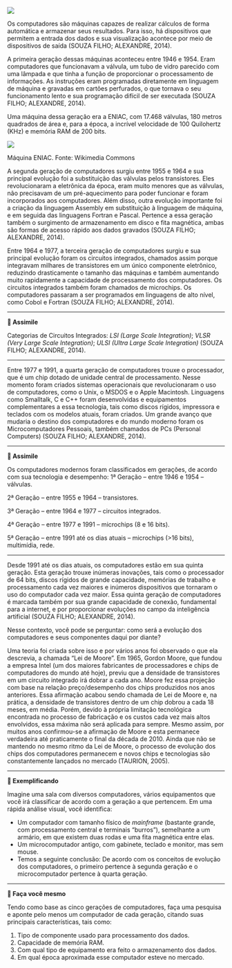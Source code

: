 [![](https://ampli-images.s3.amazonaws.com/production/d40d38a1-a7f2-43e8-8c0d-aecc16566caa/original)](https://ampli-images.s3.amazonaws.com/production/d40d38a1-a7f2-43e8-8c0d-aecc16566caa/original)

Os computadores são máquinas capazes de realizar cálculos de forma automática e armazenar seus resultados. Para isso, há dispositivos que permitem a entrada dos dados e sua visualização acontece por meio de dispositivos de saída (SOUZA FILHO; ALEXANDRE, 2014).

A primeira geração dessas máquinas aconteceu entre 1946 e 1954. Eram computadores que funcionavam a válvula, um tubo de vidro parecido com uma lâmpada e que tinha a função de proporcionar o processamento de informações. As instruções eram programadas diretamente em linguagem de máquina e gravadas em cartões perfurados, o que tornava o seu funcionamento lento e sua programação difícil de ser executada (SOUZA FILHO; ALEXANDRE, 2014).

Uma máquina dessa geração era a ENIAC, com 17.468 válvulas, 180 metros quadrados de área e, para a época, a incrível velocidade de 100 Quilohertz (KHz) e memória RAM de 200 bits.

[![](https://ampli-images.s3.amazonaws.com/production/8af8b237-b6f1-45f6-a3a2-3251f7a47b2c/original)](https://ampli-images.s3.amazonaws.com/production/8af8b237-b6f1-45f6-a3a2-3251f7a47b2c/original)

Máquina ENIAC. Fonte: Wikimedia Commons

A segunda geração de computadores surgiu entre 1955 e 1964 e sua principal evolução foi a substituição das válvulas pelos transistores. Eles revolucionaram a eletrônica da época, eram muito menores que as válvulas, não precisavam de um pré-aquecimento para poder funcionar e foram incorporados aos computadores. Além disso, outra evolução importante foi a criação da linguagem Assembly em substituição à linguagem de máquina, e em seguida das linguagens Fortran e Pascal. Pertence a essa geração também o surgimento de armazenamento em disco e fita magnética, ambas são formas de acesso rápido aos dados gravados (SOUZA FILHO; ALEXANDRE, 2014).

Entre 1964 e 1977, a terceira geração de computadores surgiu e sua principal evolução foram os circuitos integrados, chamados assim porque integravam milhares de transistores em um único componente eletrônico, reduzindo drasticamente o tamanho das máquinas e também aumentando muito rapidamente a capacidade de processamento dos computadores. Os circuitos integrados também foram chamados de microchips. Os computadores passaram a ser programados em linguagens de alto nível, como Cobol e Fortran (SOUZA FILHO; ALEXANDRE, 2014).

_______

**🔁 Assimile**

Categorias de Circuitos Integrados: _LSI (Large Scale Integration)_; _VLSR (Very Large Scale Integration)_; _ULSI (Ultra Large Scale Integration)_ (SOUZA FILHO; ALEXANDRE, 2014).

_______

Entre 1977 e 1991, a quarta geração de computadores trouxe o processador, que é um chip dotado de unidade central de processamento. Nesse momento foram criados sistemas operacionais que revolucionaram o uso de computadores, como o Unix, o MSDOS e o Apple Macintosh. Linguagens como Smalltalk, C e C++ foram desenvolvidas e equipamentos complementares a essa tecnologia, tais como discos rígidos, impressora e teclados com os modelos atuais, foram criados. Um grande avanço que mudaria o destino dos computadores e do mundo moderno foram os Microcomputadores Pessoais, também chamados de PCs (Personal Computers) (SOUZA FILHO; ALEXANDRE, 2014).

_______

**🔁 Assimile**

Os computadores modernos foram classificados em gerações, de acordo com sua tecnologia e desempenho: 1ª Geração – entre 1946 e 1954 – válvulas.

2ª Geração – entre 1955 e 1964 – transistores.

3ª Geração – entre 1964 e 1977 – circuitos integrados.

4ª Geração – entre 1977 e 1991 – microchips (8 e 16 bits).

5ª Geração – entre 1991 até os dias atuais – microchips (>16 bits), multimídia, rede.

_______

Desde 1991 até os dias atuais, os computadores estão em sua quinta geração. Esta geração trouxe inúmeras inovações, tais como o processador de 64 bits, discos rígidos de grande capacidade, memórias de trabalho e processamento cada vez maiores e inúmeros dispositivos que tornaram o uso do computador cada vez maior. Essa quinta geração de computadores é marcada também por sua grande capacidade de conexão, fundamental para a internet, e por proporcionar evoluções no campo da inteligência artificial (SOUZA FILHO; ALEXANDRE, 2014).

Nesse contexto, você pode se perguntar: como será a evolução dos computadores e seus componentes daqui por diante?

Uma teoria foi criada sobre isso e por vários anos foi observado o que ela descrevia, a chamada “Lei de Moore”. Em 1965, Gordon Moore, que fundou a empresa Intel (um dos maiores fabricantes de processadores e chips de computadores do mundo até hoje), previu que a densidade de transistores em um circuito integrado irá dobrar a cada ano. Moore fez essa projeção com base na relação preço/desempenho dos chips produzidos nos anos anteriores. Essa afirmação acabou sendo chamada de Lei de Moore e, na prática, a densidade de transistores dentro de um chip dobrou a cada 18 meses, em média. Porém, devido à própria limitação tecnológica encontrada no processo de fabricação e os custos cada vez mais altos envolvidos, essa máxima não será aplicada para sempre. Mesmo assim, por muitos anos confirmou-se a afirmação de Moore e esta permanece verdadeira até praticamente o final da década de 2010. Ainda que não se mantendo no mesmo ritmo da Lei de Moore, o processo de evolução dos chips dos computadores permanecem e novos chips e tecnologias são constantemente lançados no mercado (TAURION, 2005).

_______

**📝 Exemplificando**

Imagine uma sala com diversos computadores, vários equipamentos que você irá classificar de acordo com a geração a que pertencem. Em uma rápida análise visual, você identifica:

- Um computador com tamanho físico de _mainframe_ (bastante grande, com processamento central e terminais “burros”), semelhante a um armário, em que existem duas rodas e uma fita magnética entre elas.
- Um microcomputador antigo, com gabinete, teclado e monitor, mas sem mouse.
- Temos a seguinte conclusão: De acordo com os conceitos de evolução dos computadores, o primeiro pertence à segunda geração e o microcomputador pertence à quarta geração.

_______

**💪 Faça você mesmo**

Tendo como base as cinco gerações de computadores, faça uma pesquisa e aponte pelo menos um computador de cada geração, citando suas principais características, tais como:

1. Tipo de componente usado para processamento dos dados.
2. Capacidade de memória RAM.
3. Com qual tipo de equipamento era feito o armazenamento dos dados.
4. Em qual época aproximada esse computador esteve no mercado.
